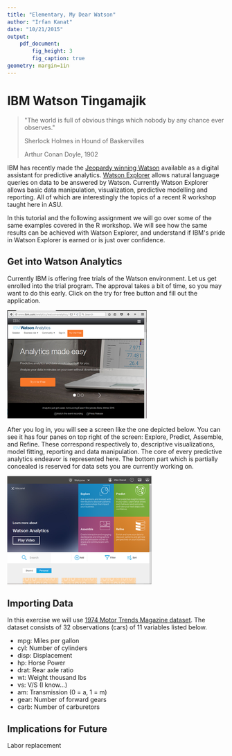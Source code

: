 ```yaml
---
title: "Elementary, My Dear Watson"
author: "Irfan Kanat"
date: "10/21/2015"
output: 
    pdf_document:
        fig_height: 3
        fig_caption: true
geometry: margin=1in
---
```


# IBM Watson Tingamajik

>"The world is full of obvious things which nobody by any chance ever observes."
>
>Sherlock Holmes in Hound of Baskervilles
>
>Arthur Conan Doyle, 1902


IBM has recently made the [Jeopardy winning Watson](http://arstechnica.com/information-technology/2013/11/ibm-opens-jeopardy-winning-watson-to-developers-with-a-self-service-cloud/) available as a digital assistant for predictive analytics. [Watson Explorer](http://www.ibm.com/smarterplanet/us/en/ibmwatson/explorer.html) allows natural language queries on data to be answered by Watson. Currently Watson Explorer allows basic data manipulation, visualization, predictive modelling and reporting. All of which are interestingly the topics of a recent R workshop taught here in ASU. 

In this tutorial and the following assignment we will go over some of the same examples covered in the R workshop. We will see how the same results can be achieved with Watson Explorer, and understand if IBM's pride in Watson Explorer is earned or is just over confidence.

## Get into Watson Analytics

Currently IBM is offering free trials of the Watson environment. Let us get enrolled into the trial program. The approval takes a bit of time, so you may want to do this early. Click on the try for free button and fill out the application.

![First Look](figures/tryit1.png)

After you log in, you will see a screen like the one depicted below. You can see it has four panes on top right of the screen: Explore, Predict, Assemble, and Refine. These correspond respectively to, descriptive visualizations, model fitting, reporting and data manipulation. The core of every predictive analytics endeavor is represented here. The bottom part which is partially concealed is reserved for data sets you are currently working on.

![Main](figures/main1.png)

## Importing Data

In this exercise we will use [1974 Motor Trends Magazine dataset](http://www.jstor.org/stable/2530428). The dataset consists of 32 observations (cars) of 11 variables listed below.

* mpg: Miles per gallon
* cyl: Number of cylinders
* disp: Displacement
* hp: Horse Power
* drat: Rear axle ratio
* wt: Weight thousand lbs
* vs: V/S (I know...)
* am: Transmission (0 = a, 1 = m)
* gear: Number of forward gears
* carb: Number of carburetors



## Implications for Future

Labor replacement
